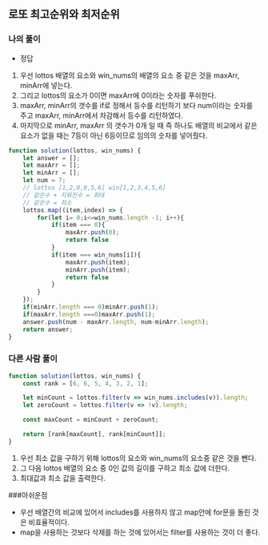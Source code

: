 ## 로또 최고순위와 최저순위 
### 나의 풀이
- 정답
1. 우선 lottos 배열의 요소와 win_nums의 배열의 요소 중 같은 것을 maxArr, minArr에 넣는다.
2. 그리고 lottos의 요소가 0이면 maxArr에 0이라는 숫자를 푸쉬한다.
3. maxArr, minArr의 갯수를 if로 정해서 등수를 리턴하기 보다 num이라는 숫자를 주고 maxArr, minArr에서 차감해서 등수를 리턴하였다.
4. 마지막으로 minArr, maxArr 의 갯수가 0개 일 때 즉 하나도 배열의 비교에서 같은 요소가 없을 때는 7등이 아닌 6등이므로 임의의 숫자를 넣어줬다.

```jsx
function solution(lottos, win_nums) { 
    let answer = [];
    let maxArr = [];
    let minArr = [];
    let num = 7;
    // lottos [1,2,0,0,5,6] win[1,2,3,4,5,6]
    // 같은수 + 지워진수 = 최대 
    // 같은수 = 최소 
    lottos.map((item,index) => {
        for(let i= 0;i<=win_nums.length -1; i++){
            if(item === 0){
                maxArr.push(0);
                return false
            }
            if(item === win_nums[i]){
                maxArr.push(item);
                minArr.push(item);
                return false
            }            
        }
    });
    if(minArr.length === 0)minArr.push(1);
    if(maxArr.length ===0)maxArr.push(1);
    answer.push(num - maxArr.length, num-minArr.length);
    return answer;
}
```

### 다른 사람 풀이
```jsx
function solution(lottos, win_nums) {
    const rank = [6, 6, 5, 4, 3, 2, 1];

    let minCount = lottos.filter(v => win_nums.includes(v)).length;
    let zeroCount = lottos.filter(v => !v).length;

    const maxCount = minCount + zeroCount;

    return [rank[maxCount], rank[minCount]];
}
```
1. 우선 최소 값을 구하기 위해 lottos의 요소와 win_nums의 요소중 같은 것을 뺀다.
2. 그 다음 lottos 배열의 요소 중 0인 값의 길이를 구하고 최소 값에 더한다.
3. 최대값과 최소 값을 출력한다.

###아쉬운점
- 우선 배열간의 비교에 있어서 includes를 사용하지 않고 map안에 for문을 돌린 것은 비효율적이다.
- map을 사용하는 것보다 삭제를 하는 것에 있어서는 filter를 사용하는 것이 더 좋다.
